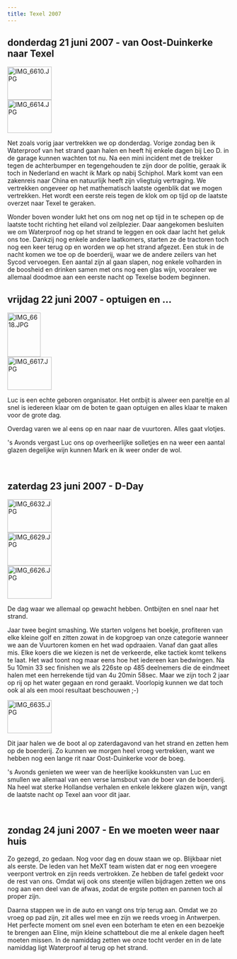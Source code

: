 ```yaml
---
title: Texel 2007
---
```


## donderdag 21 juni 2007 - van Oost-Duinkerke naar Texel

<div class="thumb left">
  <a href="http://www.flickr.com/photos/christophevg/5598293895/" title="IMG_6610.JPG by christophe.vg, on Flickr"><img src="http://farm6.static.flickr.com/5145/5598293895_c2f350c505_t.jpg" width="100" height="75" alt="IMG_6610.JPG"></a>
</div>

<div class="thumb left">
  <a href="http://www.flickr.com/photos/christophevg/5598294239/" title="IMG_6614.JPG by christophe.vg, on Flickr"><img src="http://farm6.static.flickr.com/5110/5598294239_09bd24026e_t.jpg" width="100" height="75" alt="IMG_6614.JPG"></a>
</div>

Net zoals vorig jaar vertrekken we op donderdag. Vorige zondag ben ik Waterproof van het strand gaan halen en heeft hij enkele dagen bij Leo D. in de garage kunnen wachten tot nu. Na een mini incident met de trekker tegen de achterbumper en tegengehouden te zijn door de politie, geraak ik toch in Nederland en wacht ik Mark op nabij Schiphol. Mark komt van een zakenreis naar China en natuurlijk heeft zijn vliegtuig vertraging. We vertrekken ongeveer op het mathematisch laatste ogenblik dat we mogen vertrekken. Het wordt een eerste reis tegen de klok om op tijd op de laatste overzet naar Texel te geraken. 

Wonder boven wonder lukt het ons om nog net op tijd in te schepen op de laatste tocht richting het eiland vol zeilplezier. Daar aangekomen besluiten we om Waterproof nog op het strand te leggen en ook daar lacht het geluk ons toe. Dankzij nog enkele andere laatkomers, starten ze de tractoren toch nog een keer terug op en worden we op het strand afgezet. Een stuk in de nacht komen we toe op de boerderij, waar we de andere zeilers van het Sycod vervoegen. Een aantal zijn al gaan slapen, nog enkele volharden in de boosheid en drinken samen met ons nog een glas wijn, vooraleer we allemaal doodmoe aan een eerste nacht op Texelse bodem beginnen.

## vrijdag 22 juni 2007 - optuigen en ...

<div class="thumb right">
  <a href="http://www.flickr.com/photos/christophevg/5598876790/" title="IMG_6618.JPG by christophe.vg, on Flickr"><img src="http://farm6.static.flickr.com/5105/5598876790_e726c4d828_t.jpg" width="75" height="100" alt="IMG_6618.JPG"></a>
</div>

<div class="thumb right">
  <a href="http://www.flickr.com/photos/christophevg/5598874196/" title="IMG_6617.JPG by christophe.vg, on Flickr"><img src="http://farm6.static.flickr.com/5189/5598874196_fd6331d338_t.jpg" width="100" height="75" alt="IMG_6617.JPG"></a>
</div>

Luc is een echte geboren organisator. Het ontbijt is alweer een pareltje en al snel is iedereen klaar om de boten te gaan optuigen en alles klaar te maken voor de grote dag.

Overdag varen we al eens op en naar naar de vuurtoren. Alles gaat vlotjes.

's Avonds vergast Luc ons op overheerlijke solletjes en na weer een aantal glazen degelijke wijn kunnen Mark en ik weer onder de wol.

<br style="clear:both"/>

## zaterdag 23 juni 2007 - D-Day

<div class="thumb right">
  <a href="http://www.flickr.com/photos/christophevg/5598875884/" title="IMG_6632.JPG by christophe.vg, on Flickr"><img src="http://farm6.static.flickr.com/5021/5598875884_6077ea8515_t.jpg" width="100" height="75" alt="IMG_6632.JPG"></a>
</div>

<div class="thumb right">
  <a href="http://www.flickr.com/photos/christophevg/5598296265/" title="IMG_6629.JPG by christophe.vg, on Flickr"><img src="http://farm6.static.flickr.com/5146/5598296265_9b0ac3a086_t.jpg" width="100" height="75" alt="IMG_6629.JPG"></a>
</div>

<div class="thumb right">
  <a href="http://www.flickr.com/photos/christophevg/5598878362/" title="IMG_6626.JPG by christophe.vg, on Flickr"><img src="http://farm6.static.flickr.com/5188/5598878362_f2fc469fee_t.jpg" width="100" height="75" alt="IMG_6626.JPG"></a>
</div>

De dag waar we allemaal op gewacht hebben. Ontbijten en snel naar het strand.

Jaar twee begint smashing. We starten volgens het boekje, profiteren van elke kleine golf en zitten zowat in de kopgroep van onze categorie wanneer we aan de Vuurtoren komen en het wad opdraaien. Vanaf dan gaat alles mis. Elke koers die we kiezen is net de verkeerde, elke tactiek komt telkens te laat. Het wad toont nog maar eens hoe het iedereen kan bedwingen. Na 5u 10min 33 sec finishen we als 226ste op 485 deelnemers die de eindmeet halen met een herrekende tijd van 4u 20min 58sec. Maar we zijn toch 2 jaar op rij op het water gegaan en rond geraakt. Voorlopig kunnen we dat toch ook al als een mooi resultaat beschouwen ;-)

<div class="thumb right">
  <a href="http://www.flickr.com/photos/christophevg/5598293637/" title="IMG_6635.JPG by christophe.vg, on Flickr"><img src="http://farm6.static.flickr.com/5107/5598293637_6dc168ef8e_t.jpg" width="100" height="75" alt="IMG_6635.JPG"></a>
</div>

Dit jaar halen we de boot al op zaterdagavond van het strand en zetten hem op de boerderij. Zo kunnen we morgen heel vroeg vertrekken, want we hebben nog een lange rit naar Oost-Duinkerke voor de boeg.

's Avonds genieten we weer van de heerlijke kookkunsten van Luc en smullen we allemaal van een verse lamsbout van de boer van de boerderij. Na heel wat sterke Hollandse verhalen en enkele lekkere glazen wijn, vangt de laatste nacht op Texel aan voor dit jaar.

<br style="clear:both"/>

## zondag 24 juni 2007 - En we moeten weer naar huis

Zo gezegd, zo gedaan. Nog voor dag en douw staan we op. Blijkbaar niet als eerste. De leden van het MeXT team wisten dat er nog een vroegere veerpont vertrok en zijn reeds vertrokken. Ze hebben de tafel gedekt voor de rest van ons. Omdat wij ook ons steentje willen bijdragen zetten we ons nog aan een deel van de afwas, zodat de ergste potten en pannen toch al proper zijn.

Daarna stappen we in de auto en vangt ons trip terug aan. Omdat we zo vroeg op pad zijn, zit alles wel mee en zijn we reeds vroeg in Antwerpen. Het perfecte moment om snel even een boterham te eten en een bezoekje te brengen aan Eline, mijn kleine schattebout die me al enkele dagen heeft moeten missen. In de namiddag zetten we onze tocht verder en in de late namiddag ligt Waterproof al terug op het strand. 
